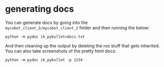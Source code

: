 # generating docs
You can generate docs by going into the `mycobot_client_2/mycobot_client_2` folder and then running the below:
```
python -m pydoc ik_pybullet>docs.txt
```

And then cleaning up the output by deleting the ros stuff that gets inherited. You can also take screenshots of the pretty html docs:
```
python -m pydoc ik_pybullet -p 1234
```